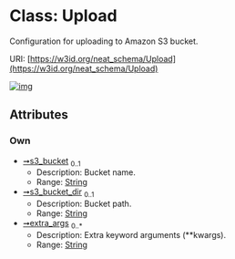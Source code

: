 
# Class: Upload


Configuration for uploading to Amazon S3 bucket.

URI: [https://w3id.org/neat_schema/Upload](https://w3id.org/neat_schema/Upload)


[![img](https://yuml.me/diagram/nofunky;dir:TB/class/[Upload&#124;s3_bucket:string%20%3F;s3_bucket_dir:string%20%3F;extra_args:string%20*])](https://yuml.me/diagram/nofunky;dir:TB/class/[Upload&#124;s3_bucket:string%20%3F;s3_bucket_dir:string%20%3F;extra_args:string%20*])

## Attributes


### Own

 * [➞s3_bucket](upload__s3_bucket.md)  <sub>0..1</sub>
     * Description: Bucket name.
     * Range: [String](types/String.md)
 * [➞s3_bucket_dir](upload__s3_bucket_dir.md)  <sub>0..1</sub>
     * Description: Bucket path.
     * Range: [String](types/String.md)
 * [➞extra_args](upload__extra_args.md)  <sub>0..\*</sub>
     * Description: Extra keyword arguments (**kwargs).
     * Range: [String](types/String.md)
